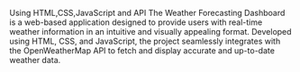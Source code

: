 Using HTML,CSS,JavaScript and API The Weather Forecasting Dashboard is a web-based application designed to provide users with real-time weather information in an intuitive and visually appealing format. Developed using HTML, CSS, and JavaScript, the project seamlessly integrates with the OpenWeatherMap API to fetch and display accurate and up-to-date weather data.
